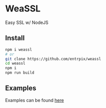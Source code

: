 # WeaSSL
Easy SSL w/ NodeJS

## Install
```sh
npm i weassl
# or
git clone https://github.com/entrpix/weassl
cd weassl
npm i 
npm run build
```

## Examples
Examples can be found [here](./examples.md)

